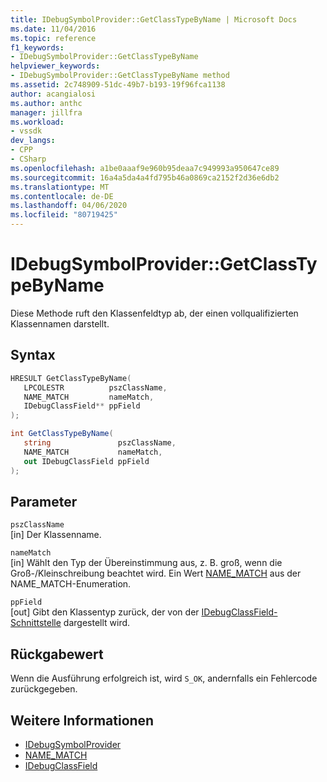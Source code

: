 ```yaml
---
title: IDebugSymbolProvider::GetClassTypeByName | Microsoft Docs
ms.date: 11/04/2016
ms.topic: reference
f1_keywords:
- IDebugSymbolProvider::GetClassTypeByName
helpviewer_keywords:
- IDebugSymbolProvider::GetClassTypeByName method
ms.assetid: 2c748909-51dc-49b7-b193-19f96fca1138
author: acangialosi
ms.author: anthc
manager: jillfra
ms.workload:
- vssdk
dev_langs:
- CPP
- CSharp
ms.openlocfilehash: a1be0aaaf9e960b95deaa7c949993a950647ce89
ms.sourcegitcommit: 16a4a5da4a4fd795b46a0869ca2152f2d36e6db2
ms.translationtype: MT
ms.contentlocale: de-DE
ms.lasthandoff: 04/06/2020
ms.locfileid: "80719425"
---
```

# <a name="idebugsymbolprovidergetclasstypebyname"></a>IDebugSymbolProvider::GetClassTypeByName
Diese Methode ruft den Klassenfeldtyp ab, der einen vollqualifizierten Klassennamen darstellt.

## <a name="syntax"></a>Syntax

```cpp
HRESULT GetClassTypeByName( 
   LPCOLESTR          pszClassName,
   NAME_MATCH         nameMatch,
   IDebugClassField** ppField
);
```

```csharp
int GetClassTypeByName(
   string               pszClassName,
   NAME_MATCH           nameMatch,
   out IDebugClassField ppField
);
```

## <a name="parameters"></a>Parameter
`pszClassName`\
[in] Der Klassenname.

`nameMatch`\
[in] Wählt den Typ der Übereinstimmung aus, z. B. groß, wenn die Groß-/Kleinschreibung beachtet wird. Ein Wert [NAME_MATCH](../../../extensibility/debugger/reference/name-match.md) aus der NAME_MATCH-Enumeration.

`ppField`\
[out] Gibt den Klassentyp zurück, der von der [IDebugClassField-Schnittstelle](../../../extensibility/debugger/reference/idebugclassfield.md) dargestellt wird.

## <a name="return-value"></a>Rückgabewert
 Wenn die Ausführung erfolgreich ist, wird `S_OK`, andernfalls ein Fehlercode zurückgegeben.

## <a name="see-also"></a>Weitere Informationen
- [IDebugSymbolProvider](../../../extensibility/debugger/reference/idebugsymbolprovider.md)
- [NAME_MATCH](../../../extensibility/debugger/reference/name-match.md)
- [IDebugClassField](../../../extensibility/debugger/reference/idebugclassfield.md)
